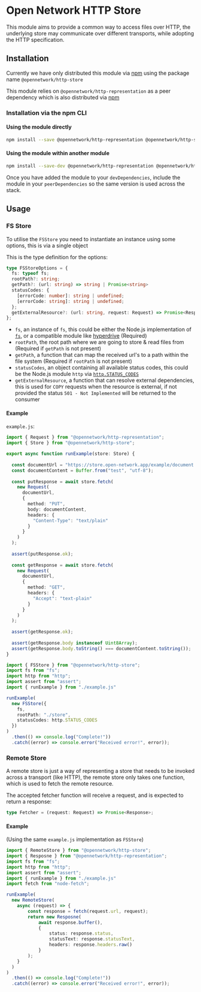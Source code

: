 # Open Network HTTP Store

This module aims to provide a common way to access files over HTTP, the underlying store may
communicate over different transports, while adopting the HTTP specification. 

## Installation

Currently we have only distributed this module via [npm](https://www.npmjs.com/package/@opennetwork/http-store) using
the package name `@opennetwork/http-store`

This module relies on `@opennetwork/http-representation` as a peer dependency which is also distributed via [npm](https://www.npmjs.com/package/@opennetwork/http-representation)

### Installation via the npm CLI

#### Using the module directly

```bash
npm install --save @opennetwork/http-representation @opennetwork/http-store
```

#### Using the module within another module

```bash
npm install --save-dev @opennetwork/http-representation @opennetwork/http-store
```

Once you have added the module to your `devDependencies`, include the module
in your `peerDependencies` so the same version is used across the stack.

## Usage

### FS Store

To utilise the `FSStore` you need to instantiate an instance using some options, this is via a single object

This is the type definition for the options:

```ts
type FSStoreOptions = {
  fs: typeof fs;
  rootPath?: string;
  getPath?: (url: string) => string | Promise<string>
  statusCodes: {
    [errorCode: number]: string | undefined;
    [errorCode: string]: string | undefined;
  };
  getExternalResource?: (url: string, request: Request) => Promise<Response>
};
```

- `fs`, an instance of `fs`, this could be either the Node.js implementation of [`fs`](https://nodejs.org/api/fs.html), or a compatible module like [hyperdrive](https://www.npmjs.com/package/hyperdrive) (Required)
- `rootPath`, the root path where we are going to store & read files from (Required if `getPath` is not present)
- `getPath`, a function that can map the received url's to a path within the file system (Required if `rootPath` is not present)
- `statusCodes`, an object containing all available status codes, this could be the Node.js module `http` via [`http.STATUS_CODES`](https://nodejs.org/api/http.html#http_http_status_codes)
- `getExternalResource`, a function that can resolve external dependencies, this is used for `COPY` requests when the resource is external, if not provided the status `501 - Not Implemented` will be returned to the consumer

#### Example

`example.js`:

```ts
import { Request } from "@opennetwork/http-representation";
import { Store } from "@opennetwork/http-store";

export async function runExample(store: Store) {
  
  const documentUrl = "https://store.open-network.app/example/document.txt";
  const documentContent = Buffer.from("test", "utf-8");
  
  const putResponse = await store.fetch(
    new Request(
      documentUrl,
      {
        method: "PUT",
        body: documentContent,
        headers: {
          "Content-Type": "text/plain"
        }
      }
    )
  );
  
  assert(putResponse.ok);
  
  const getResponse = await store.fetch(
    new Request(
      documentUrl,
      {
        method: "GET",
        headers: {
          "Accept": "text-plain"
        }
      }
    )
  );
  
  assert(getResponse.ok);
  
  assert(getResponse.body instanceof Uint8Array);
  assert(getResponse.body.toString() === documentContent.toString());
}
```

```ts
import { FSStore } from "@opennetwork/http-store";
import fs from "fs";
import http from "http";
import assert from "assert";
import { runExample } from "./example.js"

runExample(
  new FSStore({
    fs,
    rootPath: "./store",
    statusCodes: http.STATUS_CODES
  })
)
  .then(() => console.log("Complete!"))
  .catch((error) => console.error("Received error!", error));
```

### Remote Store

A remote store is just a way of representing a store that needs to be invoked across a transport (like HTTP), 
the remote store only takes one function, which is used to fetch the remote resource. 

The accepted fetcher function will receive a request, and is expected to return a response:

```ts
type Fetcher = (request: Request) => Promise<Response>;
```

#### Example

(Using the same `example.js` implementation as `FSStore`)

```ts
import { RemoteStore } from "@opennetwork/http-store";
import { Resposne } from "@opennetwork/http-representation";
import fs from "fs";
import http from "http";
import assert from "assert";
import { runExample } from "./example.js"
import fetch from "node-fetch";

runExample(
  new RemoteStore(
    async (request) => {
        const response = fetch(request.url, request);
        return new Resposne(
            await response.buffer(),
            {
                status: response.status,
                statusText: response.statusText,
                headers: response.headers.raw()
            }
        );
    }
  )
)
  .then(() => console.log("Complete!"))
  .catch((error) => console.error("Received error!", error));
```
